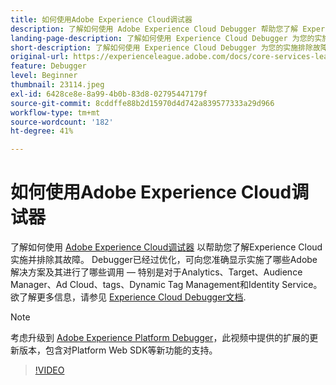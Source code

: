 ```yaml
---
title: 如何使用Adobe Experience Cloud调试器
description: 了解如何使用 Adobe Experience Cloud Debugger 帮助您了解 Experience Cloud 实施并对这些实施进行故障排除。
landing-page-description: 了解如何使用 Experience Cloud Debugger 为您的实施排除故障。了解实施了什么 Adobe 解决方案及其作出了什么调用。
short-description: 了解如何使用 Experience Cloud Debugger 为您的实施排除故障。了解实施了什么 Adobe 解决方案及其作出了什么调用。
original-url: https://experienceleague.adobe.com/docs/core-services-learn/tutorials/debugger/use-the-experience-cloud-debugger.html
feature: Debugger
level: Beginner
thumbnail: 23114.jpeg
exl-id: 6428ce8e-8a99-4b0b-83d8-02795447179f
source-git-commit: 8cddffe88b2d15970d4d742a839577333a29d966
workflow-type: tm+mt
source-wordcount: '182'
ht-degree: 41%

---
```


# 如何使用Adobe Experience Cloud调试器

了解如何使用 [Adobe Experience Cloud调试器](https://chrome.google.com/webstore/detail/adobe-experience-cloud-de/ocdmogmohccmeicdhlhhgepeaijenapj) 以帮助您了解Experience Cloud实施并排除其故障。 Debugger已经过优化，可向您准确显示实施了哪些Adobe解决方案及其进行了哪些调用 — 特别是对于Analytics、Target、Audience Manager、Ad Cloud、tags、Dynamic Tag Management和Identity Service。 欲了解更多信息，请参见 [Experience Cloud Debugger文档](https://experienceleague.adobe.com/docs/debugger/using/experience-cloud-debugger.html).

>[!NOTE]
>
>考虑升级到 [Adobe Experience Platform Debugger](../overview.md)，此视频中提供的扩展的更新版本，包含对Platform Web SDK等新功能的支持。

>[!VIDEO](https://video.tv.adobe.com/v/23064/?quality=12)
